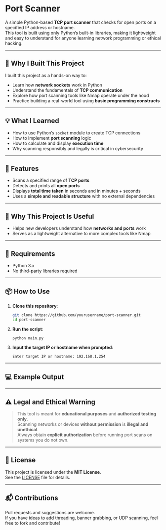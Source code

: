 # Port Scanner

A simple Python-based **TCP port scanner** that checks for open ports on a specified IP address or hostname.  
This tool is built using only Python’s built-in libraries, making it lightweight and easy to understand for anyone learning network programming or ethical hacking.

---

## 🎯 Why I Built This Project

I built this project as a hands-on way to:
- Learn how **network sockets** work in Python
- Understand the fundamentals of **TCP communication**
- Explore how port scanning tools like Nmap operate under the hood
- Practice building a real-world tool using **basic programming constructs**

---

## 💡 What I Learned

- How to use Python’s `socket` module to create TCP connections
- How to implement **port scanning** logic
- How to calculate and display **execution time**
- Why scanning responsibly and legally is critical in cybersecurity

---

## 🚀 Features

- Scans a specified range of **TCP ports**
- Detects and prints all **open ports**
- Displays **total time taken** in seconds and in minutes + seconds
- Uses a **simple and readable structure** with no external dependencies

---

## 📌 Why This Project Is Useful

- Helps new developers understand how **networks and ports** work
- Serves as a lightweight alternative to more complex tools like Nmap

---

## 🧰 Requirements

- Python 3.x
- No third-party libraries required

---

## 📦 How to Use

1. **Clone this repository**:

    ```bash
    git clone https://github.com/yourusername/port-scanner.git
    cd port-scanner
    ```

2. **Run the script**:

    ```bash
    python main.py
    ```

3. **Input the target IP or hostname when prompted**:

    ```text
    Enter target IP or hostname: 192.168.1.254
    ```

---

## 💻 Example Output



---

## ⚠️ Legal and Ethical Warning

> This tool is meant for **educational purposes** and **authorized testing only**.  
> Scanning networks or devices **without permission** is **illegal and unethical**.  
> Always obtain **explicit authorization** before running port scans on systems you do not own.

---

## 📄 License

This project is licensed under the **MIT License**.  
See the [LICENSE](LICENSE) file for details.

---

## 📬 Contributions

Pull requests and suggestions are welcome.  
If you have ideas to add threading, banner grabbing, or UDP scanning, feel free to fork and contribute!


